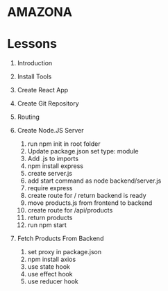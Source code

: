 # AMAZONA

# Lessons

1. Introduction
2. Install Tools
3. Create React App
4. Create Git Repository
5. Routing
6. Create Node.JS Server

   1. run npm init in root folder
   2. Update package.json set type: module
   3. Add .js to imports
   4. npm install express
   5. create server.js
   6. add start command as node backend/server.js
   7. require express
   8. create route for / return backend is ready
   9. move products.js from frontend to backend
   10. create route for /api/products
   11. return products
   12. run npm start

7. Fetch Products From Backend
   1. set proxy in package.json
   2. npm install axios
   3. use state hook
   4. use effect hook
   5. use reducer hook
